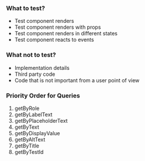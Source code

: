 ### What to test?

- Test component renders
- Test component renders with props
- Test component renders in different states
- Test component reacts to events

### What not to test?

- Implementation details
- Third party code
- Code that is not important from a user point of view

### Priority Order for Queries

1. getByRole
2. getByLabelText
3. getByPlaceholderText
4. getByText
5. getByDisplayValue
6. getByAltText
7. getByTitle
8. getByTestId
